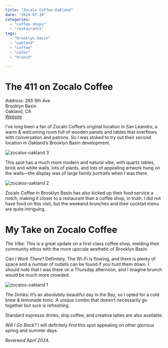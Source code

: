 ```yaml
---
title: "Zocalo Coffee-Oakland"
date: "2024-07-10"
categories:
  - "coffee-shops"
  - "restaurants"
tags:
  - "brooklyn basin"
  - "oakland"
  - "coffee"
  - "cafes"
  - "brunch"

---
```

# The 411 on Zocalo Coffee

*Address:*
265 9th Ave\
Brooklyn Basin\
Oakland, CA\
[*Website*](https://www.zocalocoffee.com/) 

I’ve long been a fan of Zocalo Coffee’s original location in San Leandro, a warm & welcoming room full of wooden panels and tables that overflows with conversation and patrons. So I was stoked to try out their second location in Oakland’s Brooklyn Basin development.

![zocalos-oakland 3](http://s3.amazonaws.com/thegourmez-wpmedia/2024/07/zocalos-oakland+(3).jpg)

This spot has a much more modern and natural vibe, with quartz tables, brick and white walls, lots of plants, and lots of appealing artwork hung on the walls—the display was of large family portraits when I was there.

![zocalos-oakland 2](http://s3.amazonaws.com/thegourmez-wpmedia/2024/07/zocalos-oakland+(2).jpg)

Zocalo Coffee in Brooklyn Basin has also kicked up their food service a notch, making it closer to a restaurant than a coffee shop, in truth. I did not have food on this visit, but the weekend brunches and their cocktail menu are quite intriguing.

# My Take on Zocalo Coffee

*The Vibe:* This is a great update on a first-class coffee shop, melding their community ethos with the more upscale aesthetic of Brooklyn Basin.

*Can I Work There*? Definitely. The Wi-Fi is flowing, and there is plenty of space and a number of outlets can be found if you hunt them down. I should note that I was there on a Thursday afternoon, and I imagine brunch would be much more crowded.

![zocalos-oakland 1](http://s3.amazonaws.com/thegourmez-wpmedia/2024/07/zocalos-oakland+(1).jpg)

*The Drinks:* It’s an absolutely beautiful day in the Bay, so I opted for a cold brew & lemonade tonic. A unique combo that doesn’t necessarily go together but sure is refreshing. 

Standard espresso drinks, drip coffee, and creative lattes are also available.

*Will I Go Back?* I will definitely find this spot appealing on other glorious spring and summer days.

*Reviewed April 2024.*
